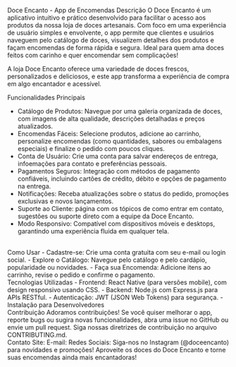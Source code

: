 Doce Encanto - App de Encomendas
Descrição
O Doce Encanto é um aplicativo intuitivo e prático desenvolvido para facilitar o acesso aos produtos da nossa loja de doces artesanais. Com foco em uma experiência de usuário simples e envolvente, o app permite que clientes e usuários naveguem pelo catálogo de doces, visualizem detalhes dos produtos e façam encomendas de forma rápida e segura. Ideal para quem ama doces feitos com carinho e quer encomendar sem complicações!

A loja Doce Encanto oferece uma variedade de doces frescos, personalizados e deliciosos, e este app transforma a experiência de compra em algo encantador e acessível.

Funcionalidades Principais
- Catálogo de Produtos: Navegue por uma galeria organizada de doces, com imagens de alta qualidade, descrições detalhadas e preços atualizados.
- Encomendas Fáceis: Selecione produtos, adicione ao carrinho, personalize encomendas (como quantidades, sabores ou embalagens especiais) e finalize o pedido com poucos cliques.
- Conta de Usuário: Crie uma conta para salvar endereços de entrega, infoemações para contato e preferências pessoais.
- Pagamentos Seguros: Integração com métodos de pagamento confiáveis, incluindo cartões de crédito, débito e opções de pagamento na entrega.
- Notificações: Receba atualizações sobre o status do pedido, promoções exclusivas e novos lançamentos.
- Suporte ao Cliente: página com os tópicos de como entrar em contato, sugestões ou suporte direto com a equipe da Doce Encanto.
- Modo Responsivo: Compatível com dispositivos móveis e desktops, garantindo uma experiência fluida em qualquer tela.
<br>
Como Usar
- Cadastre-se: Crie uma conta gratuita com seu e-mail ou login social.
- Explore o Catálogo: Navegue pelo catálogo e pelo cardápio, popularidade ou novidades.
- Faça sua Encomenda: Adicione itens ao carrinho, revise o pedido e confirme o pagamento.
<br>
Tecnologias Utilizadas
- Frontend: React Native (para versões mobile), com design responsivo usando CSS.
- Backend: Node.js com Express.js para APIs RESTful.
- Autenticação: JWT (JSON Web Tokens) para segurança.
- Instalação para Desenvolvedores
<br>
Contribuição
Adoramos contribuições! Se você quiser melhorar o app, reporte bugs ou sugira novas funcionalidades, abra uma issue no GitHub ou envie um pull request. Siga nossas diretrizes de contribuição no arquivo CONTRIBUTING.md.
<br>
Contato
Site: 
E-mail: 
Redes Sociais: Siga-nos no Instagram (@doceencanto) para novidades e promoções!
Aproveite os doces do Doce Encanto e torne suas encomendas ainda mais encantadoras! 
